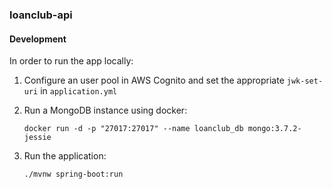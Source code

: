 ### loanclub-api

#### Development

In order to run the app locally:

1. Configure an user pool in AWS Cognito and set the appropriate `jwk-set-uri` in `application.yml`
2. Run a MongoDB instance using docker:

    `docker run -d -p "27017:27017" --name loanclub_db mongo:3.7.2-jessie`
    
3. Run the application:
  
    `./mvnw spring-boot:run`  